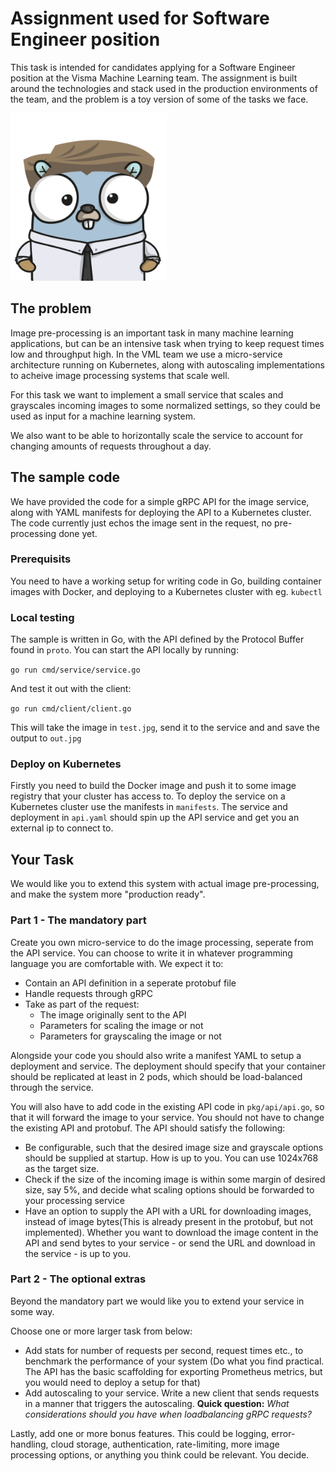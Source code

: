 # Assignment used for Software Engineer position
This task is intended for candidates applying for a Software Engineer position at the Visma Machine Learning team. The assignment is built around the technologies and stack used in the production environments of the team, and the problem is a toy version of some of the tasks we face.


![Interview](./interview-gopher.png)


## The problem
Image pre-processing is an important task in many machine learning applications, but can be an intensive task when trying to keep request times low and throughput high. In the VML team we use a micro-service architecture running on Kubernetes, along with autoscaling implementations to acheive image processing systems that scale well.

For this task we want to implement a small service that scales and grayscales incoming images to some normalized settings, so they could be used as input for a machine learning system.

We also want to be able to horizontally scale the service to account for changing amounts of requests throughout a day.

## The sample code
We have provided the code for a simple gRPC API for the image service, along with YAML manifests for deploying the API to a Kubernetes cluster. The code currently just echos the image sent in the request, no pre-processing done yet.

### Prerequisits
You need to have a working setup for writing code in Go, building container images with Docker, and deploying to a Kubernetes cluster with eg. `kubectl`

### Local testing
The sample is written in Go, with the API defined by the Protocol Buffer found in `proto`. You can start the API locally by running:

```go run cmd/service/service.go```

And test it out with the client:

```go run cmd/client/client.go```

This will take the image in `test.jpg`, send it to the service and and save the output to `out.jpg`

### Deploy on Kubernetes
Firstly you need to build the Docker image and push it to some image registry that your cluster has access to. To deploy the service on a Kubernetes cluster use the manifests in `manifests`. The service and deployment in `api.yaml` should spin up the API service and get you an external ip to connect to.

## Your Task
We would like you to extend this system with actual image pre-processing, and make the system more "production ready".

### Part 1 - The mandatory part
Create you own micro-service to do the image processing, seperate from the API service. You can choose to write it in whatever programming language you are comfortable with. We expect it to:

* Contain an API definition in a seperate protobuf file
* Handle requests through gRPC
* Take as part of the request:
    * The image originally sent to the API
    * Parameters for scaling the image or not
    * Parameters for grayscaling the image or not

Alongside your code you should also write a manifest YAML to setup a deployment and service. The deployment should specify that your container should be replicated at least in 2 pods, which should be load-balanced through the service.

You will also have to add code in the existing API code in `pkg/api/api.go`, so that it will forward the image to your service. You should not have to change the existing API and protobuf. The API should satisfy the following:

* Be configurable, such that the desired image size and grayscale options should be supplied at startup. How is up to you. You can use 1024x768 as the target size.
* Check if the size of the incoming image is within some margin of desired size, say 5%, and decide what scaling options should be forwarded to your processing service
* Have an option to supply the API with a URL for downloading images, instead of image bytes(This is already present in the protobuf, but not implemented). Whether you want to download the image content in the API and send bytes to your service - or send the URL and download in the service - is up to you.

### Part 2 - The optional extras
Beyond the mandatory part we would like you to extend your service in some way. 

Choose one or more larger task from below:
* Add stats for number of requests per second, request times etc., to benchmark the performance of your system (Do what you find practical. The API has the basic scaffolding for exporting Prometheus metrics, but you would need to deploy a setup for that)
* Add autoscaling to your service. Write a new client that sends requests in a manner that triggers the autoscaling. __Quick question:__ *What considerations should you have when loadbalancing gRPC requests?*

Lastly, add one or more bonus features. This could be logging, error-handling, cloud storage, authentication, rate-limiting, more image processing options, or anything you think could be relevant. You decide.
